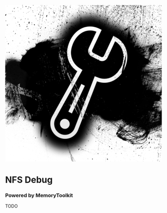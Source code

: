 <center><img src="https://raw.githubusercontent.com/feel-the-dz3n/NFSDebug/master/Media/NFS%20Debug%20Icon.png"/></center>

# NFS Debug
### Powered by MemoryToolkit

TODO
